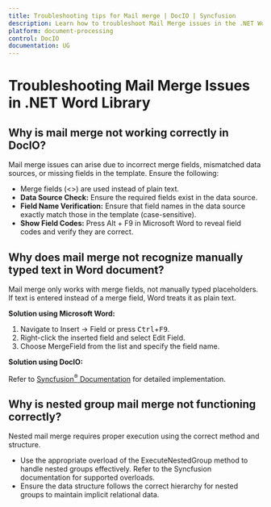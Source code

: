 ```yaml
---
title: Troubleshooting tips for Mail merge | DocIO | Syncfusion
description: Learn how to troubleshoot Mail Merge issues in the .NET Word (DocIO) library, including common errors.
platform: document-processing
control: DocIO
documentation: UG
---
```


# Troubleshooting Mail Merge Issues in .NET Word Library

## Why is mail merge not working correctly in DocIO?

Mail merge issues can arise due to incorrect merge fields, mismatched data sources, or missing fields in the template. Ensure the following:

*  Merge fields (<<FieldName>>) are used instead of plain text.
*  **Data Source Check:** Ensure the required fields exist in the data source.
*  **Field Name Verification:** Ensure that field names in the data source exactly match those in the template (case-sensitive).
*  **Show Field Codes:** Press Alt + F9 in Microsoft Word to reveal field codes and verify they are correct.

## Why does mail merge not recognize manually typed text in Word document?

Mail merge only works with merge fields, not manually typed placeholders. If text is entered instead of a merge field, Word treats it as plain text.

**Solution using Microsoft Word:**
1.	Navigate to Insert → Field or press <kbd>Ctrl</kbd>+<kbd>F9</kbd>.
2.	Right-click the inserted field and select Edit Field.
3.	Choose MergeField from the list and specify the field name.

**Solution using DocIO:**

Refer to [Syncfusion<sup>&reg;</sup> Documentation](https://help.syncfusion.com/document-processing/word/word-library/net/working-with-find-and-replace#find-and-replace-a-pattern-of-text-with-a-merge-field) for detailed implementation.

## Why is nested group mail merge not functioning correctly?

Nested mail merge requires proper execution using the correct method and structure.
*  Use the appropriate overload of the ExecuteNestedGroup method to handle nested groups effectively. Refer to the Syncfusion documentation for supported overloads.
*  Ensure the data structure follows the correct hierarchy for nested groups to maintain implicit relational data.
